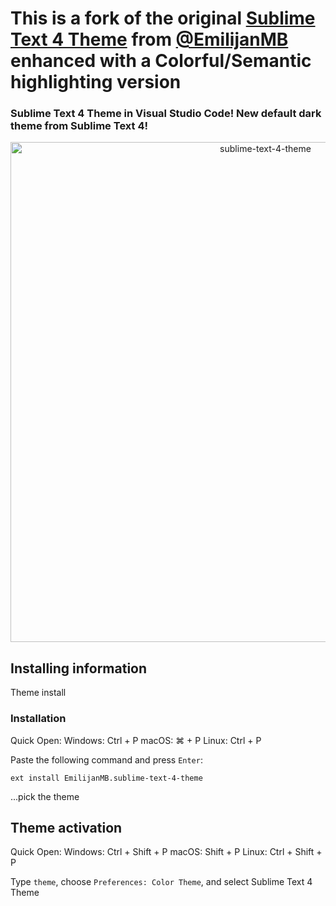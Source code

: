 # This is a fork of the original [Sublime Text 4 Theme](https://marketplace.visualstudio.com/items?itemName=EmilijanMB.sublime-text-4-theme) from [@EmilijanMB](https://github.com/EmilijanMB) enhanced with a Colorful/Semantic highlighting version

### Sublime Text 4 Theme in Visual Studio Code! New default dark theme from Sublime Text 4!

<p align="center"><img width="800px" src="https://i.ibb.co/dgvrYCz/sublime-text-4-theme.jpg" alt="sublime-text-4-theme"></p>
<p align="center">

## Installing information

Theme install

### Installation

Quick Open:
Windows: Ctrl + P
macOS: ⌘ + P
Linux: Ctrl + P

Paste the following command and press `Enter`:

```shell
ext install EmilijanMB.sublime-text-4-theme
```

...pick the theme

## Theme activation

Quick Open:
Windows: Ctrl + Shift + P
macOS: Shift + P
Linux: Ctrl + Shift + P

Type `theme`, choose `Preferences: Color Theme`, and select Sublime Text 4 Theme


